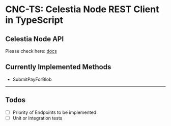 # CNC-TS: Celestia Node REST Client in TypeScript

## Celestia Node API

Please check here: [docs](https://node-rpc-docs.celestia.org/)

## Currently Implemented Methods

- SubmitPayForBlob

----------

## Todos

- [ ] Priority of Endpoints to be implemented
- [ ] Unit or Integration tests